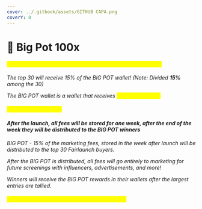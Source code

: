 ```yaml
---
cover: ../.gitbook/assets/GITHUB CAPA.png
coverY: 0
---
```


# 💯 Big Pot 100x

#### <mark style="color:yellow;">**BIG POT The top 30 buyers who buy 100x are in the BIG POT.**</mark>

_The top 30 will receive 15% of the BIG POT wallet! (Note: Divided **15%** among the 30)_

_The BIG POT wallet is a wallet that receives <mark style="color:yellow;">2% marketing tax</mark>_

#### <mark style="color:yellow;">**BIG POT functionality**</mark>

#### _After the launch, all fees will be stored for one week, after the end of the week they will be distributed to the BIG POT winners_

_BIG POT - 15% of the marketing fees, stored in the week after launch will be distributed to the top 30 Fairlaunch buyers._

_After the BIG POT is distributed, all fees will go entirely to marketing for future screenings with influencers, advertisements, and more!_

_Winners will receive the BIG POT rewards in their wallets after the largest entries are tallied._

#### <mark style="color:yellow;">**Note: Must buy 1 BNB or more to enter BIG POT**</mark>

